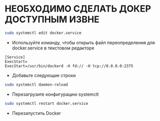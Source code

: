 # НЕОБХОДИМО СДЕЛАТЬ ДОКЕР ДОСТУПНЫМ ИЗВНЕ

```bash
sudo systemctl edit docker.service
```
- Используйте команду, чтобы открыть файл переопределения для docker.service в текстовом редакторе

```
[Service]
ExecStart=
ExecStart=/usr/bin/dockerd -H fd:// -H tcp://0.0.0.0:2375
```
- Добавьте следующие строки

```bash
sudo systemctl daemon-reload
```
- Перезагрузите конфигурацию systemctl

```bash
sudo systemctl restart docker.service
```
- Перезапустить Docker
